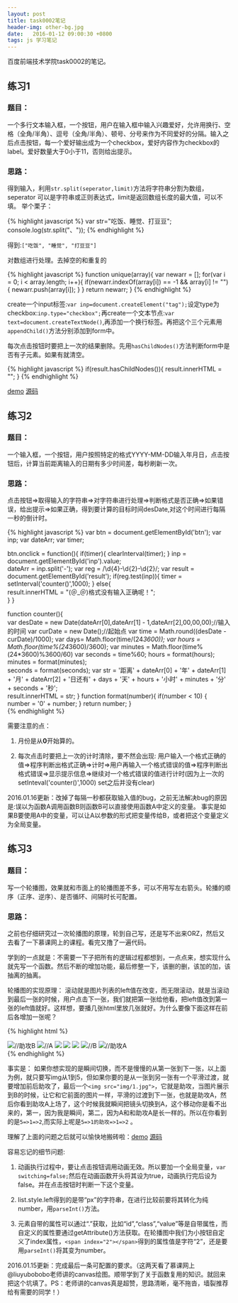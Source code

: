 ```yaml
---
layout: post
title: task0002笔记
header-img: other-bg.jpg
date:   2016-01-12 09:00:30 +0800
tags: js 学习笔记 
---
```



百度前端技术学院task0002的笔记。

## 练习1

### 题目：

一个多行文本输入框，一个按钮，用户在输入框中输入兴趣爱好，允许用换行、空格（全角/半角）、逗号（全角/半角）、顿号、分号来作为不同爱好的分隔。输入之后点击按钮，每一个爱好输出成为一个checkbox，爱好内容作为checkbox的label。爱好数量大于0小于11，否则给出提示。

### 思路：

得到输入，利用`str.split(seperator,limit)`方法将字符串分割为数组，seperator 可以是字符串或正则表达式，limit是返回数组长度的最大值，可以不填。
举个栗子：

{% highlight javascript %}
var str="吃饭、睡觉、打豆豆";
console.log(str.split("、"));
{% endhighlight %}

得到:`["吃饭", "睡觉", "打豆豆"]`

对数组进行处理。去掉空的和重复的

{% highlight javascript %}
function unique(array){
  var newarr = [];
  for(var i = 0; i < array.length; i++){
    if(newarr.indexOf(array[i]) == -1 && array[i] != ""){
    newarr.push(array[i]);
    }
  }
  return newarr;
}
{% endhighlight %}

create一个input标签:`var inp=document.createElement("tag");`设定type为checkbox:`inp.type="checkbox";`再create一个文本节点:`var text=document.createTextNode()`,再添加一个换行标签。再把这个三个元素用`appendChild()`方法分别添加到form中。

每次点击按钮时要把上一次的结果删除。先用`hasChildNodes()`方法判断form中是否有子元素。如果有就清空。

{% highlight javascript %}
if(result.hasChildNodes()){
  result.innerHTML = "";
}
{% endhighlight %}

[demo](http://cheqianxiao.github.io/IFE/task0002/task0002_1.html)   [源码](https://github.com/cheqianxiao/IFE/blob/master/task0002/task0002_1.html)

## 练习2

### 题目：

一个输入框，一个按钮，用户按照特定的格式YYYY-MM-DD输入年月日，点击按钮后，计算当前距离输入的日期有多少时间差，每秒刷新一次。

### 思路：

点击按钮=>取得输入的字符串=>对字符串进行处理=>判断格式是否正确=>如果错误，给出提示=>如果正确，得到要计算的目标时间desDate,对这个时间进行每隔一秒的倒计时。

{% highlight javascript %}
var btn = document.getElementById('btn');
var inp;
var dateArr;
var timer; 

btn.onclick = function(){ 
  if(timer){
    clearInterval(timer);
  }
  inp = document.getElementById('inp').value;            
  dateArr = inp.split('-');
  var reg = /\d{4}-\d{2}-\d{2}/;
  var result = document.getElementById('result');
  if(reg.test(inp)){
    timer = setInterval('counter()',1000);
  } 
  else{           
    result.innerHTML = "(＠_＠)格式没有输入正确呢！";           
  }
}

function counter(){            
  var desDate = new Date(dateArr[0],dateArr[1] - 1,dateArr[2],00,00,00);//输入的时间
  var curDate = new Date();//起始点
  var time = Math.round((desDate - curDate)/1000);
  var days= Math.floor(time/(24*3600));
  var hours = Math.floor(time%(24*3600)/3600);
  var minutes = Math.floor(time%(24*3600)%3600/60)
  var seconds = time%60;
  hours = format(hours);        
  minutes = format(minutes);  
  seconds = format(seconds);
  var str = '距离' + dateArr[0] + '年' + dateArr[1] + '月' + dateArr[2] + '日还有' + days + '天' +
             hours + '小时' + minutes + '分' + seconds + '秒';          
  result.innerHTML = str;
}
function format(number){
  if(number < 10) {
    number = '0' + number;
  }
  return number;
}        
{% endhighlight %}

需要注意的点：

1. 月份是从**0**开始算的。

2. 每次点击时要把上一次的计时清除，要不然会出现: 用户输入一个格式正确的值=>程序判断出格式正确=>计时=>用户再输入一个格式错误的值=>程序判断出格式错误=>显示提示信息=>继续对一个格式错误的值进行计时(因为上一次的setInteval('counter()',1000) set之后并没有clear)

2016.01.16更新：改掉了每隔一秒都获取输入值的bug，之前无法解决bug的原因是:误以为函数A调用函数B则函数B可以直接使用函数A中定义的变量。
事实是如果B要使用A中的变量，可以让A以参数的形式把变量传给B，或者把这个变量定义为全局变量。

## 练习3

### 题目：

写一个轮播图，效果就和市面上的轮播图差不多，可以不用写左右箭头。轮播的顺序（正序、逆序）、是否循环、间隔时长可配置。

### 思路：

之前也仔细研究过一次轮播图的原理，轮到自己写，还是写不出来ORZ，然后又去看了一下慕课网上的课程。看完又撸了一遍代码。

学到的一点就是：不需要一下子把所有的逻辑过程都想到，一点点来，想实现什么就先写一个函数。然后不断的增加功能，最后修整一下，该删的删，该加的加，该抽离的抽离。

轮播图的实现原理： 滚动就是图片列表的left值在改变，而无限滚动，就是当滚动到最后一张的时候，用户点击下一张，我们就把第一张给他看，把left值改到第一张的left值就好。这样想，要播几张html里放几张就好。为什么要像下面这样在前后各增加一张呢？

{% highlight html %}
<div class="list" id="list" style="left: -600px">
  <img src="img/5.jpg">//助攻B
  <img src="img/1.jpg">//A
  <img src="img/2.jpg">
  <img src="img/3.jpg">
  <img src="img/4.jpg">
  <img src="img/5.jpg">//B
  <img src="img/1.jpg">//助攻A
</div>
{% endhighlight %}

事实是：
如果你想实现的是瞬间切换，而不是慢慢的从第一张到下一张，以上面为例，就只要写img从1到5，但如果你要的是从一张到另一张有一个平滑过渡，就要增加前后助攻了，最后一个`<img src="img/1.jpg">`，它就是助攻，当图片展示到B的时候，让它和它前面的图片一样，平滑的过渡到下一张，也就是助攻A，然后你看到助攻A上场了，这个时候我就瞬间把镜头切换到A，这个移动你是看不出来的，第一，因为我是瞬间，第二，因为A和和助攻A是长一样的。所以在你看到的是`5=>1=>2`,而实际上呢是`5=>1的助攻=>1=>2`	。

理解了上面的问题之后就可以愉快地搬砖啦：[demo](http://cheqianxiao.github.io/IFE/task0002/task0002_3.html)    [源码](https://github.com/cheqianxiao/IFE/blob/master/task0002/task0002_3.html)

容易忘记的细节问题: 

1. 动画执行过程中，要让点击按钮调用动画无效。所以要加一个全局变量，`var switching=false;`然后在动画函数开头将其设为true，动画执行完后设为false。并在点击按钮时判断一下这个变量。

2. list.style.left得到的是带“px”的字符串，在进行比较前要将其转化为纯number，用`parseInt()`方法。

3. 元素自带的属性可以通过“.”获取，比如“id”,“class”,“value”等是自带属性，而自定义的属性要通过getAttribute()方法获取。在轮播图中我们为小按钮自定义了index属性，`<span index="2"></span>`得到的属性值是字符“2”，还是要用`parseInt()`将其变为number。

2016.01.15更新：完成最后一条可配置的要求。（这两天看了慕课网上@liuyubobobo老师讲的canvas绘图。顺带学到了关于函数复用的知识。就回来把这个坑填了。PS：老师讲的canvas真是超赞，思路清晰，毫不拖沓，墙裂推荐给有需要的同学！）






